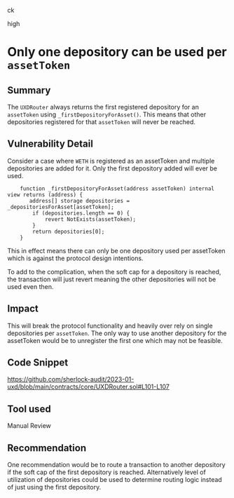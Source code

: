 ck

high

# Only one depository can be used per `assetToken`

## Summary

The `UXDRouter` always returns the first registered depository for an `assetToken` using `_firstDepositoryForAsset()`. This means that other depositories registered for that `assetToken` will never be reached.
 
## Vulnerability Detail

Consider a case where `WETH` is registered as an assetToken and multiple depositories are added for it.
Only the first depository added will ever be used.

```solidity
    function _firstDepositoryForAsset(address assetToken) internal view returns (address) {
       address[] storage depositories = _depositoriesForAsset[assetToken];
        if (depositories.length == 0) {
            revert NotExists(assetToken);
        }
        return depositories[0]; 
    }
```

This in effect means there can only be one depository used per assetToken which is against the protocol design intentions.

To add to the complication, when the soft cap for a depository is reached, the transaction will just revert meaning the other depositories will not be used even then.

## Impact

This will break the protocol functionality and heavily over rely on single depositories per `assetToken`. The only way to use another depository for the assetToken would be to unregister the first one which may not be feasible.

## Code Snippet

https://github.com/sherlock-audit/2023-01-uxd/blob/main/contracts/core/UXDRouter.sol#L101-L107

## Tool used

Manual Review

## Recommendation

One recommendation would be to route a transaction to another depository if the soft cap of the first depository is reached. Alternatively level of utilization of depositories could be used to determine routing logic instead of just using the first depository.